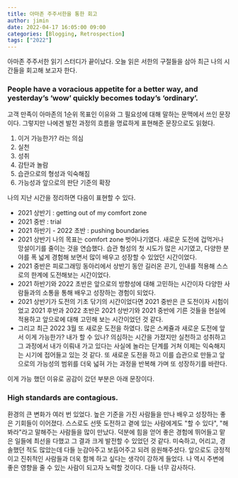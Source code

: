 ```yaml
---
title: 아마존 주주서한을 통한 회고
author: jimin
date: 2022-04-17 16:05:00 09:00
categories: [Blogging, Retrospection]
tags: ["2022"]
---
```


아마존 주주서한 읽기 스터디가 끝이났다.
오늘 읽은 서한의 구절들을 삼아 최근 나의 시간들을 회고해 보고자 한다.

### People have a voracious appetite for a better way, and yesterday’s ‘wow’ quickly becomes today’s ‘ordinary’.

고객 만족이 아마존의 1순위 목표인 이유와 그 필요성에 대해 말하는 문맥에서 쓰인 문장이다. 그렇지만 나에겐 발전 과정의 흐름을 명료하게 표현해준 문장으로도 읽혔다. 

1. 이거 가능한가? 라는 의심 
2. 실천 
3. 성취
4. 감탄과 놀람 
5. 습관으로의 형성과 익숙해짐 
6. 가능성과 앞으로의 판단 기준의 확장

나의 지난 시간을 정리하면 다음이 표현할 수 있다. 
- 2021 상반기 : getting out of my comfort zone
- 2021 중반 : trial
- 2021 하반기 - 2022 초반 : pushing boundaries
- 2021 상반기 나의 목표는 comfort zone 벗어나기였다. 새로운 도전에 겁먹거나 망설이기를 줄이는 것을 연습했다. 습관 형성의 첫 시도가 많은 시기였고, 다양한 분야를 폭 넓게 경험해 보면서 많이 배우고 성장할 수 있었던 시간이었다. 
- 2021 중반은 피로그래밍 동아리에서 상반기 동안 길러온 끈기, 인내를 적용해 스스로의 한계에 도전해보는 시간이었다. 
- 2021 하반기와 2022 초반은 앞으로의 방향성에 대해 고민하는 시간이자 다양한 사람들과의 소통을 통해 배우고 성장하는 경험이 되었다. 
- 2021 상반기가 도전의 기초 닦기의 시간이었다면 2021 중반은 큰 도전이자 시험이었고 2021 후반과 2022 초반은 2021 상반기와 2021 중반에 기른 것들을 현실에 적용하고 앞으로에 대해 고민해 보는 시간이었던 것 같다. 
- 그리고 최근 2022 3월 또 새로운 도전을 하였다. 많은 스케쥴과 새로운 도전에 앞서 이게 가능한가? 내가 할 수 있나? 의심하는 시간을 가졌지만 실천하고 성취하고 그 과정에서 내가 이뤄내 가고 있다는 사실에 놀라는 단계를 거쳐 이제는 익숙해지는 시기에 접어들고 있는 것 같다. 또 새로운 도전을 하고 이를 습관으로 만들고 앞으로의 가능성의 범위를 더욱 넓혀 가는 과정을 반복해 가며 또 성장하기를 바란다. 

이게 가능 했던 이유로 공감이 갔던 부분은 아래 문장이다.
### High standards are contagious.

환경의 큰 변화가 여러 번 있었다. 높은 기준을 가진 사람들을 만나 배우고 성장하는 좋은 기회들이 이어졌다. 스스로도 선뜻 도전하고 곁에 있는 사람에게도 "할 수 있다", "해 봐라"라고 말해주는 사람들을 많이 만났다. 덕분에 힘을 얻어 좋은 경험에 뛰어들고 맡은 일들에 최선을 다했고 그 결과 크게 발전할 수 있었던 것 같다. 미숙하고, 어리고, 경솔했던 적도 많았는데 다들 눈감아주고 보듬어주고 되려 응원해주셨다. 앞으로도 긍정적이고 진취적인 사람들과 더욱 함께 하고 싶다는 생각이 강하게 들었다. 나 역시 주변에 좋은 영향을 줄 수 있는 사람이 되고자 노력할 것이다. 다들 너무 감사하다.